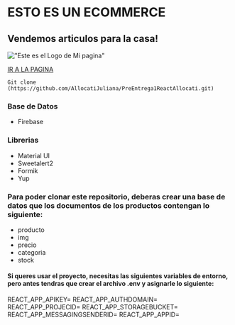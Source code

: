 # ESTO ES UN ECOMMERCE

## Vendemos articulos para la casa!

!["Este es el Logo de Mi pagina"](https://res.cloudinary.com/dlsk3cazy/image/upload/v1680231336/Infinito_Bazar_PNG_oxrmvu.png)

[IR A LA PAGINA](https://infinitobazar.vercel.app/)

`Git clone (https://github.com/AllocatiJuliana/PreEntrega1ReactAllocati.git)`

### Base de Datos

- Firebase

### Librerias

- Material UI
- Sweetalert2
- Formik
- Yup

### Para poder clonar este repositorio, deberas crear una base de datos que los documentos de los productos contengan lo siguiente:

- producto
- img
- precio
- categoria
- stock

#### Si queres usar el proyecto, necesitas las siguientes variables de entorno, pero antes tendras que crear el archivo .env y asignarle lo siguiente:

REACT_APP_APIKEY=
REACT_APP_AUTHDOMAIN=
REACT_APP_PROJECID=
REACT_APP_STORAGEBUCKET=
REACT_APP_MESSAGINGSENDERID=
REACT_APP_APPID=
